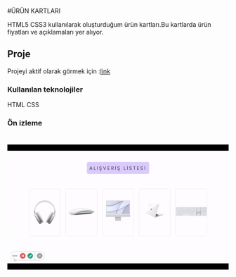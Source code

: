 
#ÜRÜN KARTLARI

HTML5 CSS3 kullanılarak oluşturduğum ürün kartları.Bu kartlarda ürün fiyatları ve açıklamaları yer alıyor.

## Proje 

Projeyi aktif olarak görmek için :[link ](https://sevimaydin.github.io/urun-kartlar/)


### Kullanılan teknolojiler

HTML CSS 

### Ön izleme
![](  ekran.gif )
=======


